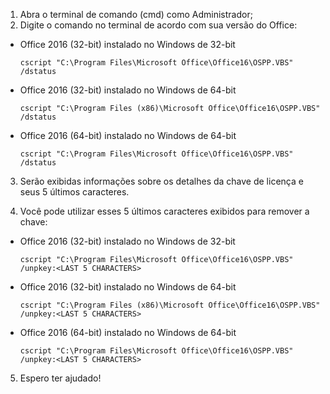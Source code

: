 1. Abra o terminal de comando (cmd) como Administrador;
2. Digite o comando no terminal de acordo com sua versão do Office:

- Office 2016 (32-bit) instalado no Windows de 32-bit

  `cscript "C:\Program Files\Microsoft Office\Office16\OSPP.VBS" /dstatus`

- Office 2016 (32-bit) instalado no Windows de 64-bit

  `cscript "C:\Program Files (x86)\Microsoft Office\Office16\OSPP.VBS" /dstatus`

- Office 2016 (64-bit) instalado no Windows de 64-bit

  `cscript "C:\Program Files\Microsoft Office\Office16\OSPP.VBS" /dstatus`

3. Serão exibidas informações sobre os detalhes da chave de licença e seus 5 últimos caracteres.

4. Você pode utilizar esses 5 últimos caracteres exibidos para remover a chave:

- Office 2016 (32-bit) instalado no Windows de 32-bit

  `cscript "C:\Program Files\Microsoft Office\Office16\OSPP.VBS" /unpkey:<LAST 5 CHARACTERS>`

- Office 2016 (32-bit) instalado no Windows de 64-bit

  `cscript "C:\Program Files (x86)\Microsoft Office\Office16\OSPP.VBS" /unpkey:<LAST 5 CHARACTERS>`

- Office 2016 (64-bit) instalado no Windows de 64-bit

  `cscript "C:\Program Files\Microsoft Office\Office16\OSPP.VBS" /unpkey:<LAST 5 CHARACTERS>`

5. Espero ter ajudado!
